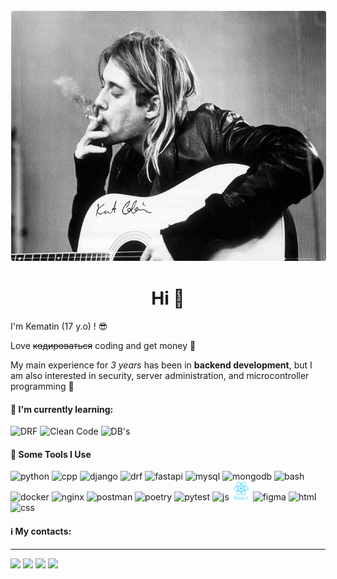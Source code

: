 <div align="center">
    <img style="border:1px solid transparent;border-radius:5px" height="400" width="600" src="./cobein.jpeg">
</div>


<h1 align="center">
    Hi 👋
</h1>

I'm Kematin (17 y.o) ! 😎

Love ~~кодироваться~~ coding and get money 💸 

My main experience for _3 years_ has been in **backend development**, but I am also interested in security, server administration, and microcontroller programming 💫

#### 📃 I'm currently learning:

![DRF](https://img.shields.io/badge/DRF-%23000000.svg?style=for-the-badge&logo=django&logoColor=white)
![Clean Code](https://img.shields.io/badge/Clean%20Code-%23FFFFFF.svg?style=for-the-badge&logo=codepen&logoColor=black)
![DB's](https://img.shields.io/badge/DB%60s-%23000000.svg?style=for-the-badge&logo=postgresql&logoColor=white)

#### 🚀 Some Tools I Use

<p align="left">
<img src="https://cdn.jsdelivr.net/gh/devicons/devicon@latest/icons/python/python-original.svg" alt="python" width="30" height="30"/>

<img src="https://cdn.jsdelivr.net/gh/devicons/devicon@latest/icons/cplusplus/cplusplus-original.svg" alt="cpp" width="30" height="30"/>

<img src="https://cdn.jsdelivr.net/gh/devicons/devicon@latest/icons/django/django-plain.svg" alt="django" width="30" height="30"/>

<img src="https://cdn.jsdelivr.net/gh/devicons/devicon@latest/icons/djangorest/djangorest-original.svg" alt="drf" width="30" height="30"/>

<img src="https://cdn.jsdelivr.net/gh/devicons/devicon@latest/icons/fastapi/fastapi-original.svg" alt="fastapi" width="30" height="30"/>

<img src="https://cdn.jsdelivr.net/gh/devicons/devicon@latest/icons/mysql/mysql-original.svg" alt="mysql" width="30" height="30"/>

<img src="https://cdn.jsdelivr.net/gh/devicons/devicon@latest/icons/mongodb/mongodb-original.svg" alt="mongodb" width="30" height="30"/>

<img src="https://cdn.jsdelivr.net/gh/devicons/devicon@latest/icons/bash/bash-original.svg" alt="bash" width="30" height="30" />
          
<img src="https://cdn.jsdelivr.net/gh/devicons/devicon@latest/icons/docker/docker-original.svg" alt="docker" width="30" height="30"/>

<img src="https://cdn.jsdelivr.net/gh/devicons/devicon@latest/icons/nginx/nginx-original.svg" alt="nginx" width="30" height="30"/>

<img src="https://cdn.jsdelivr.net/gh/devicons/devicon@latest/icons/postman/postman-original.svg" alt="postman" width="30" height="30"/>

<img src="https://cdn.jsdelivr.net/gh/devicons/devicon@latest/icons/poetry/poetry-original.svg" alt="poetry" width="30" height="30"/>

<img src="https://cdn.jsdelivr.net/gh/devicons/devicon@latest/icons/pytest/pytest-original.svg" alt="pytest" width="30" height="30"/>
          
<img src="https://cdn.jsdelivr.net/gh/devicons/devicon@latest/icons/javascript/javascript-original.svg" alt="js" width="30" height="30"/>

<img src="https://raw.githubusercontent.com/devicons/devicon/master/icons/react/react-original-wordmark.svg" alt="react" width="30" height="30" />

<img src="https://cdn.jsdelivr.net/gh/devicons/devicon@latest/icons/figma/figma-original.svg" alt="figma" width="30" height="30"/>

<img src="https://cdn.jsdelivr.net/gh/devicons/devicon@latest/icons/html5/html5-original.svg" alt="html" width="30" height="30"/>

<img src="https://cdn.jsdelivr.net/gh/devicons/devicon@latest/icons/css3/css3-original.svg" alt="css" width="30" height="30"/>
</p>


#### ℹ️ My contacts:

---
<a href="https://t.me/kematinl" target="_blank"><img src="https://img.shields.io/badge/Telegram-%40kematinl-28a8ea"></a>
<a href="https://vk.com/kematin"><img src="https://img.shields.io/badge/VK-Kematin-blue"></a>
<a href="mailto:kematin@inbox.ru"><img src="https://img.shields.io/badge/Email-kematin%40inbox.ru-orange"></a>
<a href="" target="_blank"><img src="https://img.shields.io/badge/Personal%20Site-In Future-red"></a>
